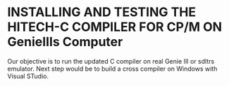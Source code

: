 # INSTALLING AND TESTING THE HITECH-C COMPILER FOR CP/M ON GenieIIIs Computer
Our objective is to run the updated C compiler on real Genie III or sdltrs emulator. Next step would be to build a cross compiler on Windows with Visual STudio.
